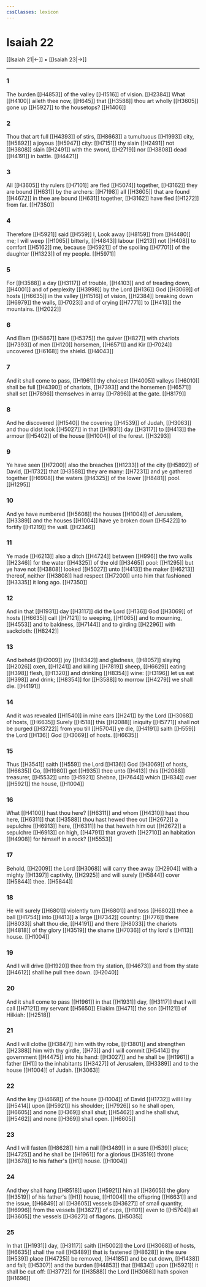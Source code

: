 ```yaml
---
cssClasses: lexicon
---
```

# Isaiah 22

[[Isaiah 21|←]] • [[Isaiah 23|→]]

---

### 1
The burden [[H4853]] of the valley [[H1516]] of vision. [[H2384]] What [[H4100]] aileth thee now, [[H645]] that [[H3588]] thou art wholly [[H3605]] gone up [[H5927]] to the housetops? [[H1406]]

### 2
Thou that art full [[H4393]] of stirs, [[H8663]] a tumultuous [[H1993]] city, [[H5892]] a joyous [[H5947]] city: [[H7151]] thy slain [[H2491]] not [[H3808]] slain [[H2491]] with the sword, [[H2719]] nor [[H3808]] dead [[H4191]] in battle. [[H4421]]

### 3
All [[H3605]] thy rulers [[H7101]] are fled [[H5074]] together, [[H3162]] they are bound [[H631]] by the archers: [[H7198]] all [[H3605]] that are found [[H4672]] in thee are bound [[H631]] together, [[H3162]] have fled [[H1272]] from far. [[H7350]]

### 4
Therefore [[H5921]] said [[H559]] I, Look away [[H8159]] from [[H4480]] me; I will weep [[H1065]] bitterly, [[H4843]] labour [[H213]] not [[H408]] to comfort [[H5162]] me, because [[H5921]] of the spoiling [[H7701]] of the daughter [[H1323]] of my people. [[H5971]]

### 5
For [[H3588]] a day [[H3117]] of trouble, [[H4103]] and of treading down, [[H4001]] and of perplexity [[H3998]] by the Lord [[H136]] God [[H3069]] of hosts [[H6635]] in the valley [[H1516]] of vision, [[H2384]] breaking down [[H6979]] the walls, [[H7023]] and of crying [[H7771]] to [[H413]] the mountains. [[H2022]]

### 6
And Elam [[H5867]] bare [[H5375]] the quiver [[H827]] with chariots [[H7393]] of men [[H120]] horsemen, [[H6571]] and Kir [[H7024]] uncovered [[H6168]] the shield. [[H4043]]

### 7
And it shall come to pass, [[H1961]] thy choicest [[H4005]] valleys [[H6010]] shall be full [[H4390]] of chariots, [[H7393]] and the horsemen [[H6571]] shall set [[H7896]] themselves in array [[H7896]] at the gate. [[H8179]]

### 8
And he discovered [[H1540]] the covering [[H4539]] of Judah, [[H3063]] and thou didst look [[H5027]] in that [[H1931]] day [[H3117]] to [[H413]] the armour [[H5402]] of the house [[H1004]] of the forest. [[H3293]]

### 9
Ye have seen [[H7200]] also the breaches [[H1233]] of the city [[H5892]] of David, [[H1732]] that [[H3588]] they are many: [[H7231]] and ye gathered together [[H6908]] the waters [[H4325]] of the lower [[H8481]] pool. [[H1295]]

### 10
And ye have numbered [[H5608]] the houses [[H1004]] of Jerusalem, [[H3389]] and the houses [[H1004]] have ye broken down [[H5422]] to fortify [[H1219]] the wall. [[H2346]]

### 11
Ye made [[H6213]] also a ditch [[H4724]] between [[H996]] the two walls [[H2346]] for the water [[H4325]] of the old [[H3465]] pool: [[H1295]] but ye have not [[H3808]] looked [[H5027]] unto [[H413]] the maker [[H6213]] thereof, neither [[H3808]] had respect [[H7200]] unto him that fashioned [[H3335]] it long ago. [[H7350]]

### 12
And in that [[H1931]] day [[H3117]] did the Lord [[H136]] God [[H3069]] of hosts [[H6635]] call [[H7121]] to weeping, [[H1065]] and to mourning, [[H4553]] and to baldness, [[H7144]] and to girding [[H2296]] with sackcloth: [[H8242]]

### 13
And behold [[H2009]] joy [[H8342]] and gladness, [[H8057]] slaying [[H2026]] oxen, [[H1241]] and killing [[H7819]] sheep, [[H6629]] eating [[H398]] flesh, [[H1320]] and drinking [[H8354]] wine: [[H3196]] let us eat [[H398]] and drink; [[H8354]] for [[H3588]] to morrow [[H4279]] we shall die. [[H4191]]

### 14
And it was revealed [[H1540]] in mine ears [[H241]] by the Lord [[H3068]] of hosts, [[H6635]] Surely [[H518]] this [[H2088]] iniquity [[H5771]] shall not be purged [[H3722]] from you till [[H5704]] ye die, [[H4191]] saith [[H559]] the Lord [[H136]] God [[H3069]] of hosts. [[H6635]]

### 15
Thus [[H3541]] saith [[H559]] the Lord [[H136]] God [[H3069]] of hosts, [[H6635]] Go, [[H1980]] get [[H935]] thee unto [[H413]] this [[H2088]] treasurer, [[H5532]] unto [[H5921]] Shebna, [[H7644]] which [[H834]] over [[H5921]] the house, [[H1004]]

### 16
What [[H4100]] hast thou here? [[H6311]] and whom [[H4310]] hast thou here, [[H6311]] that [[H3588]] thou hast hewed thee out [[H2672]] a sepulchre [[H6913]] here, [[H6311]] he that heweth him out [[H2672]] a sepulchre [[H6913]] on high, [[H4791]] that graveth [[H2710]] an habitation [[H4908]] for himself in a rock? [[H5553]]

### 17
Behold, [[H2009]] the Lord [[H3068]] will carry thee away [[H2904]] with a mighty [[H1397]] captivity, [[H2925]] and will surely [[H5844]] cover [[H5844]] thee. [[H5844]]

### 18
He will surely [[H6801]] violently turn [[H6801]] and toss [[H6802]] thee a ball [[H1754]] into [[H413]] a large [[H7342]] country: [[H776]] there [[H8033]] shalt thou die, [[H4191]] and there [[H8033]] the chariots [[H4818]] of thy glory [[H3519]] the shame [[H7036]] of thy lord's [[H113]] house. [[H1004]]

### 19
And I will drive [[H1920]] thee from thy station, [[H4673]] and from thy state [[H4612]] shall he pull thee down. [[H2040]]

### 20
And it shall come to pass [[H1961]] in that [[H1931]] day, [[H3117]] that I will call [[H7121]] my servant [[H5650]] Eliakim [[H471]] the son [[H1121]] of Hilkiah: [[H2518]]

### 21
And I will clothe [[H3847]] him with thy robe, [[H3801]] and strengthen [[H2388]] him with thy girdle, [[H73]] and I will commit [[H5414]] thy government [[H4475]] into his hand: [[H3027]] and he shall be [[H1961]] a father [[H1]] to the inhabitants [[H3427]] of Jerusalem, [[H3389]] and to the house [[H1004]] of Judah. [[H3063]]

### 22
And the key [[H4668]] of the house [[H1004]] of David [[H1732]] will I lay [[H5414]] upon [[H5921]] his shoulder; [[H7926]] so he shall open, [[H6605]] and none [[H369]] shall shut; [[H5462]] and he shall shut, [[H5462]] and none [[H369]] shall open. [[H6605]]

### 23
And I will fasten [[H8628]] him a nail [[H3489]] in a sure [[H539]] place; [[H4725]] and he shall be [[H1961]] for a glorious [[H3519]] throne [[H3678]] to his father's [[H1]] house. [[H1004]]

### 24
And they shall hang [[H8518]] upon [[H5921]] him all [[H3605]] the glory [[H3519]] of his father's [[H1]] house, [[H1004]] the offspring [[H6631]] and the issue, [[H6849]] all [[H3605]] vessels [[H3627]] of small quantity, [[H6996]] from the vessels [[H3627]] of cups, [[H101]] even to [[H5704]] all [[H3605]] the vessels [[H3627]] of flagons. [[H5035]]

### 25
In that [[H1931]] day, [[H3117]] saith [[H5002]] the Lord [[H3068]] of hosts, [[H6635]] shall the nail [[H3489]] that is fastened [[H8628]] in the sure [[H539]] place [[H4725]] be removed, [[H4185]] and be cut down, [[H1438]] and fall; [[H5307]] and the burden [[H4853]] that [[H834]] upon [[H5921]] it shall be cut off: [[H3772]] for [[H3588]] the Lord [[H3068]] hath spoken [[H1696]]